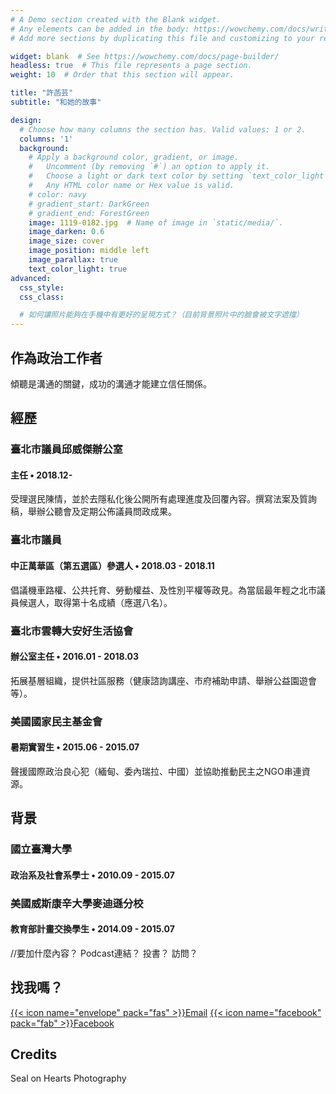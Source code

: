 ```yaml
---
# A Demo section created with the Blank widget.
# Any elements can be added in the body: https://wowchemy.com/docs/writing-markdown-latex/
# Add more sections by duplicating this file and customizing to your requirements.

widget: blank  # See https://wowchemy.com/docs/page-builder/
headless: true  # This file represents a page section.
weight: 10  # Order that this section will appear.

title: "許菡芸"
subtitle: "和她的故事"

design:
  # Choose how many columns the section has. Valid values: 1 or 2.
  columns: '1'
  background:
    # Apply a background color, gradient, or image.
    #   Uncomment (by removing `#`) an option to apply it.
    #   Choose a light or dark text color by setting `text_color_light`.
    #   Any HTML color name or Hex value is valid.
    # color: navy
    # gradient_start: DarkGreen
    # gradient_end: ForestGreen
    image: 1119-0182.jpg  # Name of image in `static/media/`.
    image_darken: 0.6
    image_size: cover
    image_position: middle left
    image_parallax: true
    text_color_light: true
advanced:
  css_style:
  css_class: 

  # 如何讓照片能夠在手機中有更好的呈現方式？（目前背景照片中的臉會被文字遮擋）
---
```


## 作為政治工作者

傾聽是溝通的關鍵，成功的溝通才能建立信任關係。

## 經歷

### 臺北市議員邱威傑辦公室
#### 主任 • 2018.12-
受理選民陳情，並於去隱私化後公開所有處理進度及回覆內容。撰寫法案及質詢稿，舉辦公聽會及定期公佈議員問政成果。


### 臺北市議員
#### 中正萬華區（第五選區）參選人 • 2018.03 - 2018.11
倡議機車路權、公共托育、勞動權益、及性別平權等政見。為當屆最年輕之北市議員候選人，取得第十名成績（應選八名）。

### 臺北市雲轉大安好生活協會
#### 辦公室主任 • 2016.01 - 2018.03
拓展基層組織，提供社區服務（健康諮詢講座、市府補助申請、舉辦公益園遊會等）。

### 美國國家民主基金會
#### 暑期實習生 • 2015.06 - 2015.07
聲援國際政治良心犯（緬甸、委內瑞拉、中國）並協助推動民主之NGO串連資源。


## 背景

### 國立臺灣大學
#### 政治系及社會系學士 • 2010.09 - 2015.07
### 美國威斯康辛大學麥迪遜分校
#### 教育部計畫交換學生 • 2014.09 - 2015.07

//要加什麼內容？ Podcast連結？ 投書？ 訪問？


## 找我嗎？

[{{< icon name="envelope" pack="fas" >}}Email](mailto:hyhsu27@gmail.com)
[{{< icon name="facebook" pack="fab" >}}Facebook](https://www.facebook.com/christine.hsu0)  


## Credits
Seal on Hearts Photography